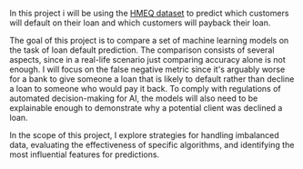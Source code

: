 In this project i will be using the [HMEQ dataset](https://www.kaggle.com/datasets/ajay1735/hmeq-data/data) to predict which customers will default on their loan and which customers will payback their loan.

The goal of this project is to compare a set of machine learning models on the task of loan default prediction. The comparison consists of several aspects, since in a real-life scenario just comparing accuracy alone is not enough. I will focus on the false negative metric since it's arguably worse for a bank to give someone a loan that is likely to default rather than decline a loan to someone who would pay it back. To comply with regulations of automated decision-making for AI, the models will also need to be explainable enough to demonstrate why a potential client was declined a loan.

In the scope of this project, I explore strategies for handling imbalanced data, evaluating the effectiveness of specific algorithms, and identifying the most influential features for predictions.